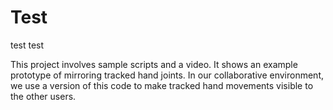 # Test
test test

This project involves sample scripts and a video. It shows an example prototype of mirroring tracked hand joints. In our collaborative environment, we use a version of this code to make tracked hand movements visible to the other users. 
